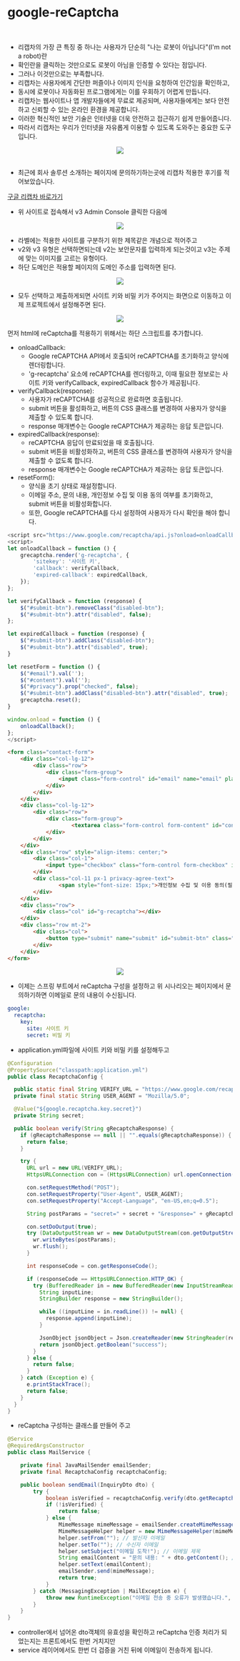 # google-reCaptcha

<br>

+ 리캡차의 가장 큰 특징 중 하나는 사용자가 단순히 "나는 로봇이 아닙니다"(I'm not a robot)란
+ 확인란을 클릭하는 것만으로도 로봇이 아님을 인증할 수 있다는 점입니다.
+ 그러나 이것만으로는 부족합니다.
+ 리캡차는 사용자에게 간단한 퍼즐이나 이미지 인식을 요청하여 인간임을 확인하고,
+ 동시에 로봇이나 자동화된 프로그램에게는 이를 우회하기 어렵게 만듭니다.
+ 리캡차는 웹사이트나 앱 개발자들에게 무료로 제공되며, 사용자들에게는 보다 안전하고 신뢰할 수 있는 온라인 환경을 제공합니다.
+ 이러한 혁신적인 보안 기술은 인터넷을 더욱 안전하고 접근하기 쉽게 만들어줍니다.
+ 따라서 리캡차는 우리가 인터넷을 자유롭게 이용할 수 있도록 도와주는 중요한 도구입니다.

<div align="center">
  <img src="./img/1.0.png">
</div>
<br>

+ 최근에 회사 솔루션 소개하는 페이지에 문의하기하는곳에 리캡차 적용한 후기를 적어보았습니다.

[구글 리캡차 바로가기](https://www.google.com/recaptcha/about/)

+ 위 사이트로 접속해서 v3 Admin Console 클릭한 다음에

<div align="center">
  <img src="./img/2.0.png">
</div>

+ 라벨에는 적용한 사이트를 구분하기 위한 제목같은 개념으로 적어주고
+ v2와 v3 유형은 선택하면되는데 v2는 보안문자를 입력하게 되는것이고 v3는 주제에 맞는 이미지를 고르는 유형이다.
+ 하단 도메인은 적용할 페이지의 도메인 주소를 입력하면 된다.

<div align="center">
  <img src="./img/3.0.png">
</div>

+ 모두 선택하고 제출하게되면 사이트 키와 비밀 키가 주어지는 화면으로 이동하고 이제 프로젝트에서 설정해주면 된다.

<div align="center">
  <img src="./img/4.0.png">
</div>

먼저 html에 reCaptcha를 적용하기 위해서는 하단 스크립트를 추가합니다.

+ onloadCallback:
  + Google reCAPTCHA API에서 호출되어 reCAPTCHA를 초기화하고 양식에 렌더링합니다.
  + 'g-recaptcha' 요소에 reCAPTCHA를 렌더링하고, 이때 필요한 정보로는 사이트 키와 verifyCallback, expiredCallback 함수가 제공됩니다.
+ verifyCallback(response):
  + 사용자가 reCAPTCHA를 성공적으로 완료하면 호출됩니다.
  + submit 버튼을 활성화하고, 버튼의 CSS 클래스를 변경하여 사용자가 양식을 제출할 수 있도록 합니다.
  + response 매개변수는 Google reCAPTCHA가 제공하는 응답 토큰입니다.
+ expiredCallback(response):
  + reCAPTCHA 응답이 만료되었을 때 호출됩니다.
  + submit 버튼을 비활성화하고, 버튼의 CSS 클래스를 변경하여 사용자가 양식을 제출할 수 없도록 합니다.
  + response 매개변수는 Google reCAPTCHA가 제공하는 응답 토큰입니다.
+ resetForm():
  + 양식을 초기 상태로 재설정합니다.
  + 이메일 주소, 문의 내용, 개인정보 수집 및 이용 동의 여부를 초기화하고, submit 버튼을 비활성화합니다.
  + 또한, Google reCAPTCHA를 다시 설정하여 사용자가 다시 확인을 해야 합니다.

```javascript
<script src="https://www.google.com/recaptcha/api.js?onload=onloadCallback&render=explicit" async defer></script>
<script>
let onloadCallback = function () {
    grecaptcha.render('g-recaptcha', {
        'sitekey': '사이트 키',
        'callback': verifyCallback,
        'expired-callback': expiredCallback,
    });
};

let verifyCallback = function (response) {
    $("#submit-btn").removeClass("disabled-btn");
    $("#submit-btn").attr("disabled", false);
};

let expiredCallback = function (response) {
    $("#submit-btn").addClass("disabled-btn");
    $("#submit-btn").attr("disabled", true);
}

let resetForm = function () {
    $("#email").val('');
    $("#content").val('');
    $("#privacy").prop("checked", false);
    $("#submit-btn").addClass("disabled-btn").attr("disabled", true);
    grecaptcha.reset();
}

window.onload = function () {
    onloadCallback();
};
</script>
```

```html
<form class="contact-form">
    <div class="col-lg-12">
        <div class="row">
            <div class="form-group">
                <input class="form-control" id="email" name="email" placeholder="이메일을 입력해주세요*" type="text">
            </div>
        </div>
    </div>
    <div class="col-lg-12">
        <div class="row">
            <div class="form-group">
                    <textarea class="form-control form-content" id="content" name="content" placeholder="문의내용을 입력해주세요. *"></textarea>
            </div>
        </div>
    </div>
    <div class="row" style="align-items: center;">
        <div class="col-1">
            <input type="checkbox" class="form-control form-checkbox" id="privacy">
        </div>
        <div class="col-11 px-1 privacy-agree-text">
                <span style="font-size: 15px;">개인정보 수집 및 이용 동의(필수) <a class="privacy-info"  data-bs-toggle="modal" data-bs-target="#privacy-modal" href="#">자세히</a></span>
        </div>
    </div>
    <div class="row">
        <div class="col" id="g-recaptcha"></div>
    </div>
    <div class="row mt-2">
        <div class="col">
            <button type="submit" name="submit" id="submit-btn" class="disabled-btn mt-0" value="문의하기" disabled>문의하기 <i class="fa fa-paper-plane"></i></button>
        </div>
    </div>
</form>
```

<div align="center">
  <img src="./img/5.0.png">
</div>

+ 이제는 스프링 부트에서 reCaptcha 구성을 설정하고 위 시나리오는 페이지에서 문의하기하면 이메일로 문의 내용이 수신됩니다.

```yaml
google:
  recaptcha:
    key:
      site: 사이트 키
      secret: 비밀 키
```

+ application.yml파일에 사이트 키와 비밀 키를 설정해두고

```java
@Configuration
@PropertySource("classpath:application.yml")
public class RecaptchaConfig {

  public static final String VERIFY_URL = "https://www.google.com/recaptcha/api/siteverify";
  private final static String USER_AGENT = "Mozilla/5.0";

  @Value("${google.recaptcha.key.secret}")
  private String secret;

  public boolean verify(String gRecaptchaResponse) {
    if (gRecaptchaResponse == null || "".equals(gRecaptchaResponse)) {
      return false;
    }

    try {
      URL url = new URL(VERIFY_URL);
      HttpsURLConnection con = (HttpsURLConnection) url.openConnection();

      con.setRequestMethod("POST");
      con.setRequestProperty("User-Agent", USER_AGENT);
      con.setRequestProperty("Accept-Language", "en-US,en;q=0.5");

      String postParams = "secret=" + secret + "&response=" + gRecaptchaResponse;

      con.setDoOutput(true);
      try (DataOutputStream wr = new DataOutputStream(con.getOutputStream())) {
        wr.writeBytes(postParams);
        wr.flush();
      }

      int responseCode = con.getResponseCode();

      if (responseCode == HttpsURLConnection.HTTP_OK) {
        try (BufferedReader in = new BufferedReader(new InputStreamReader(con.getInputStream()))) {
          String inputLine;
          StringBuilder response = new StringBuilder();

          while ((inputLine = in.readLine()) != null) {
            response.append(inputLine);
          }

          JsonObject jsonObject = Json.createReader(new StringReader(response.toString())).readObject();
          return jsonObject.getBoolean("success");
        }
      } else {
        return false;
      }
    } catch (Exception e) {
      e.printStackTrace();
      return false;
    }
  }
}
```

+ reCaptcha 구성하는 클래스를 만들어 주고

```java
@Service
@RequiredArgsConstructor
public class MailService {

    private final JavaMailSender emailSender;
    private final RecaptchaConfig recaptchaConfig;

    public boolean sendEmail(InquiryDto dto) {
        try {
            boolean isVerified = recaptchaConfig.verify(dto.getRecaptcha());
            if (!isVerified) {
                return false;
            } else {
                MimeMessage mimeMessage = emailSender.createMimeMessage();
                MimeMessageHelper helper = new MimeMessageHelper(mimeMessage, true);
                helper.setFrom(""); // 발신자 이메일
                helper.setTo(""); // 수신자 이메일
                helper.setSubject("이메일 도착!"); // 이메일 제목
                String emailContent = "문의 내용: " + dto.getContent(); // 문의 내용
                helper.setText(emailContent);
                emailSender.send(mimeMessage);
                return true;
            }
        } catch (MessagingException | MailException e) {
            throw new RuntimeException("이메일 전송 중 오류가 발생했습니다.", e);
        }
    }
}
```

+ controller에서 넘어온 dto객체의 유효성을 확인하고 reCaptcha 인증 처리가 되었는지는 프론트에서도 한번 거치지만
+ service 레이어에서도 한번 더 검증을 거친 뒤에 이메일이 전송하게 됩니다.
